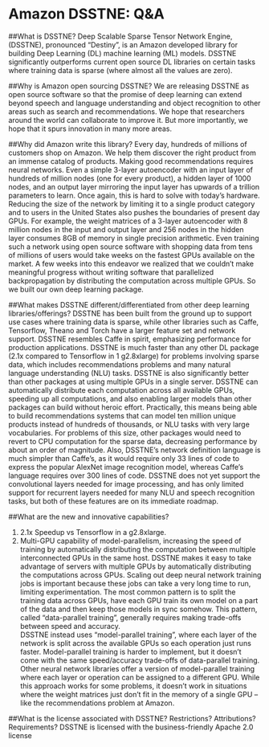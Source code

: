 # Amazon DSSTNE: Q&A

##What is DSSTNE?
Deep Scalable Sparse Tensor Network Engine, (DSSTNE), pronounced “Destiny”, is an Amazon developed library for building Deep Learning (DL) machine learning (ML) models.  DSSTNE significantly outperforms current open source DL libraries on certain tasks where training data is sparse (where almost all the values are zero). 

##Why is Amazon open sourcing DSSTNE?
We are releasing DSSTNE as open source software so that the promise of deep learning can extend beyond speech and language understanding and object recognition to other areas such as search and recommendations. We hope that researchers around the world can collaborate to improve it. But more importantly, we hope that it spurs innovation in many more areas.

##Why did Amazon write this library?
Every day, hundreds of millions of customers shop on Amazon. We help them discover the right product from an immense catalog of products. Making good recommendations requires neural networks. Even a simple 3-layer autoencoder with an input layer of hundreds of million nodes (one for every product), a hidden layer of 1000 nodes, and an output layer mirroring the input layer has upwards of a trillion parameters to learn. Once again, this is hard to solve with today’s hardware. Reducing the size of the network by limiting it to a single product category and to users in the United States also pushes the boundaries of present day GPUs. For example, the weight matrices of a 3-layer autoencoder with 8 million nodes in the input and output layer and 256 nodes in the hidden layer consumes 8GB of memory in single precision arithmetic. Even training such a network using open source software with shopping data from tens of millions of users would take weeks on the fastest GPUs available on the market. 
A few weeks into this endeavor we realized that we couldn’t make meaningful progress without writing software that parallelized backpropagation by distributing the computation across multiple GPUs. So we built our own deep learning package.

##What makes DSSTNE different/differentiated from other deep learning libraries/offerings?
DSSTNE has been built from the ground up to support use cases where training data is sparse, while other libraries such as Caffe, Tensorflow, Theano and Torch have a larger feature set and network support. DSSTNE resembles Caffe in spirit, emphasizing performance for production applications. DSSTNE is much faster than any other DL package (2.1x compared to Tensorflow in 1 g2.8xlarge) for problems involving sparse data, which includes recommendations problems and many natural language understanding (NLU) tasks. DSSTNE is also significantly better than other packages at using multiple GPUs in a single server. DSSTNE can automatically distribute each computation across all available GPUs, speeding up all computations, and also enabling larger models than other packages can build without heroic effort.  Practically, this means being able to build recommendations systems that can model ten million unique products instead of hundreds of thousands, or NLU tasks with very large vocabularies.  For problems of this size, other packages would need to revert to CPU computation for the sparse data, decreasing performance by about an order of magnitude.  Also, DSSTNE’s network definition language is much simpler than Caffe’s, as it would require only 33 lines of code to express the popular AlexNet image recognition model, whereas Caffe’s language requires over 300 lines of code. DSSTNE does not yet support the convolutional layers needed for image processing, and has only limited support for recurrent layers needed for many NLU and speech recognition tasks, but both of these features are on its immediate roadmap.

##What are the new and innovative capabilities?
1. 	2.1x Speedup vs Tensorflow in a g2.8xlarge.
2. 	Multi-GPU capability of model-parallelism, increasing the speed of training by automatically distributing the computation between multiple interconnected GPUs in the same host. DSSTNE makes it easy to take advantage of servers with multiple GPUs by automatically distributing the computations across GPUs.  Scaling out deep neural network training jobs is important because these jobs can take a very long time to run, limiting experimentation. The most common pattern is to split the training data across GPUs, have each GPU train its own model on a part of the data and then keep those models in sync somehow. This pattern, called “data-parallel training”, generally requires making trade-offs between speed and accuracy.  
DSSTNE instead uses “model-parallel training”, where each layer of the network is split across the available GPUs so each operation just runs faster. Model-parallel training is harder to implement, but it doesn’t come with the same speed/accuracy trade-offs of data-parallel training.  Other neural network libraries offer a version of model-parallel training where each layer or operation can be assigned to a different GPU.  While this approach works for some problems, it doesn’t work in situations where the weight matrices just don’t fit in the memory of a single GPU – like the recommendations problem at Amazon.

##What is the license associated with DSSTNE?  Restrictions? Attributions? Requirements?
DSSTNE is licensed with the business-friendly Apache 2.0 license

